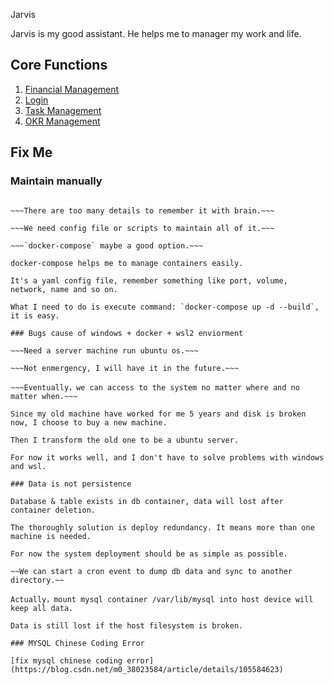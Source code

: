  Jarvis

Jarvis is my good assistant. He helps me to manager my work and life.

## Core Functions

1. [Financial Management](doc/01Financial.md)
2. [Login](doc/02Login.md)
3. [Task Management](doc/03Task.md)
4. [OKR Management](doc/04OKR.md)

## Fix Me

### Maintain manually

~~~Creating image & starting contianer and so on are too complex to maintain.~~~

~~~There are too many details to remember it with brain.~~~

~~~We need config file or scripts to maintain all of it.~~~

~~~`docker-compose` maybe a good option.~~~

docker-compose helps me to manage containers easily.

It's a yaml config file, remember something like port, volume, network, name and so on.

What I need to do is execute command: `docker-compose up -d --build`, it is easy.

### Bugs cause of windows + docker + wsl2 enviorment

~~~Need a server machine run ubuntu os.~~~

~~~Not enmergency, I will have it in the future.~~~

~~~Eventually，we can access to the system no matter where and no matter when.~~~

Since my old machine have worked for me 5 years and disk is broken now, I choose to buy a new machine.

Then I transform the old one to be a ubuntu server.

For now it works well, and I don't have to solve problems with windows and wsl.

### Data is not persistence

Database & table exists in db container, data will lost after container deletion.

The thoroughly solution is deploy redundancy. It means more than one machine is needed.

For now the system deployment should be as simple as possible.

~~We can start a cron event to dump db data and sync to another directory.~~

Actually，mount mysql container /var/lib/mysql into host device will keep all data.

Data is still lost if the host filesystem is broken.

### MYSQL Chinese Coding Error

[fix mysql chinese coding error](https://blog.csdn.net/m0_38023584/article/details/105584623)
